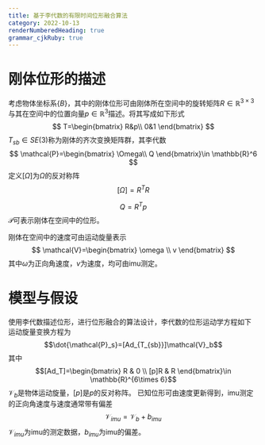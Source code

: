 ```yaml
---
title: 基于李代数的有限时间位形融合算法
category: 2022-10-13
renderNumberedHeading: true
grammar_cjkRuby: true
---
```

#  刚体位形的描述
考虑物体坐标系$\{B\}$，其中的刚体位形可由刚体所在空间中的旋转矩阵$R\in\mathbb{R}^{3\times3}$与其在空间中的位置向量$p\in\mathbb{R}^3$描述。将其写成如下形式
$$
T=\begin{bmatrix}
R&p\\
0&1
\end{bmatrix}
$$
$T_{sb}\in SE(3)$称为刚体的齐次变换矩阵群，其李代数
$$
\mathcal{P}=\begin{bmatrix}
\Omega\\
Q
\end{bmatrix}\in \mathbb{R}^6
$$
定义$[\Omega]$为$\Omega$的反对称阵
$$[\Omega]=R^TR$$


$$
Q = R^Tp
$$
$\mathcal{P}$可表示刚体在空间中的位形。

刚体在空间中的速度可由运动旋量表示
$$
\mathcal{V}=\begin{bmatrix}
\omega \\
v
\end{bmatrix}
$$
其中$\omega$为正向角速度，$v$为速度，均可由imu测定。
# 模型与假设
使用李代数描述位形，进行位形融合的算法设计，李代数的位形运动学方程如下
运动旋量变换方程为
$$\dot{\mathcal{P}_s}=[Ad_{T_{sb}}]\mathcal{V}_b$$
其中
$$[Ad_T]=\begin{bmatrix}
R & 0 \\
[p]R & R 
\end{bmatrix}\in  \mathbb{R}^{6\times 6}$$
$\mathcal{V}_b$是物体运动旋量，$[p]$是$p$的反对称阵。
已知位形可由速度更新得到，imu测定的正向角速度与速度通常带有偏差
$$\mathcal{V}_{imu} = \mathcal{V}_b + b_{imu}  $$
$\mathcal{V}_{imu}$为imu的测定数据，$b_{imu}$为imu的偏差。


